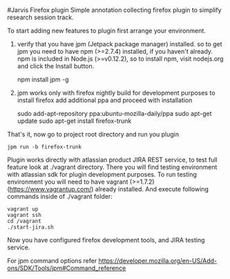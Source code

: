 #Jarvis Firefox plugin
Simple annotation collecting firefox plugin to simplify research session track.

To start adding new features to plugin first arrange your environment.

1. verify that you have jpm (Jetpack package manager) installed.
	so to get jpm you need to have npm (>=2.7.4) installed, if you haven't already. 
	npm is included in Node.js (>=v0.12.2), so to install npm, visit nodejs.org 
	and click the Install button.

	npm install jpm -g

2. jpm works only with firefox nightly build for development purposes
	to install firefox add additional ppa and proceed with installation

	sudo add-apt-repository ppa:ubuntu-mozilla-daily/ppa
	sudo apt-get update
	sudo apt-get install firefox-trunk

That's it, now go to project root directory and run you plugin
	
	jpm run -b firefox-trunk

Plugin works directly with atlassian product JIRA REST service,
to test full feature look at ./vagrant directory.
There you will find testing environment with atlassian sdk for plugin development purposes.
To run testing environment you will need to have vagrant (>=1.7.2) (https://www.vagrantup.com/) 
already installed. And execute following commands inside of ./vagrant folder:
	
	vagrant up
	vagrant ssh
	cd /vagrant
	./start-jira.sh

Now you have configured firefox development tools, and JIRA testing service.

For jpm command options refer
https://developer.mozilla.org/en-US/Add-ons/SDK/Tools/jpm#Command_reference